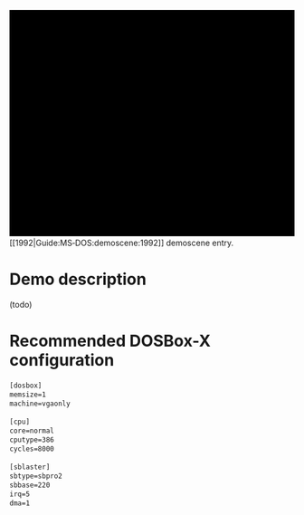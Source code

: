 <img src="images/Demoscene:Party-intro-by-Coctail-(1992).gif" width="640" height="400"><br>
[[1992|Guide:MS‐DOS:demoscene:1992]] demoscene entry.

# Demo description

(todo)

# Recommended DOSBox-X configuration

    [dosbox]
    memsize=1
    machine=vgaonly

    [cpu]
    core=normal
    cputype=386
    cycles=8000

    [sblaster]
    sbtype=sbpro2
    sbbase=220
    irq=5
    dma=1

